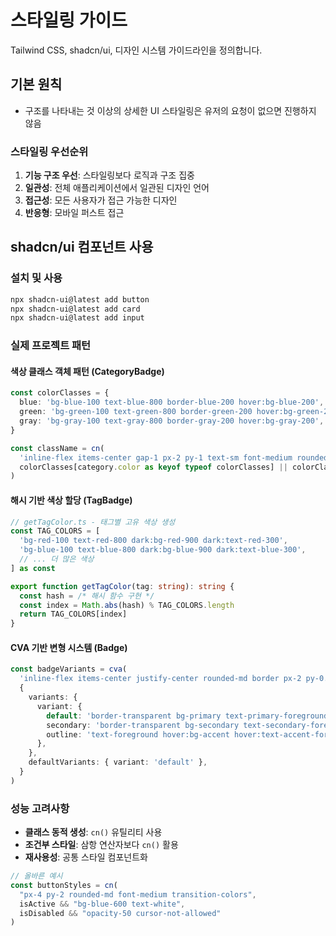 # 스타일링 가이드

Tailwind CSS, shadcn/ui, 디자인 시스템 가이드라인을 정의합니다.

## 기본 원칙

- 구조를 나타내는 것 이상의 상세한 UI 스타일링은 유저의 요청이 없으면 진행하지 않음

### 스타일링 우선순위
1. **기능 구조 우선**: 스타일링보다 로직과 구조 집중
2. **일관성**: 전체 애플리케이션에서 일관된 디자인 언어
3. **접근성**: 모든 사용자가 접근 가능한 디자인
4. **반응형**: 모바일 퍼스트 접근

## shadcn/ui 컴포넌트 사용

### 설치 및 사용
```bash
npx shadcn-ui@latest add button
npx shadcn-ui@latest add card
npx shadcn-ui@latest add input
```

### 실제 프로젝트 패턴

#### 색상 클래스 객체 패턴 (CategoryBadge)
```typescript
const colorClasses = {
  blue: 'bg-blue-100 text-blue-800 border-blue-200 hover:bg-blue-200',
  green: 'bg-green-100 text-green-800 border-green-200 hover:bg-green-200',
  gray: 'bg-gray-100 text-gray-800 border-gray-200 hover:bg-gray-200',
}

const className = cn(
  'inline-flex items-center gap-1 px-2 py-1 text-sm font-medium rounded-md border transition-colors',
  colorClasses[category.color as keyof typeof colorClasses] || colorClasses.gray
)
```

#### 해시 기반 색상 할당 (TagBadge)
```typescript
// getTagColor.ts - 태그별 고유 색상 생성
const TAG_COLORS = [
  'bg-red-100 text-red-800 dark:bg-red-900 dark:text-red-300',
  'bg-blue-100 text-blue-800 dark:bg-blue-900 dark:text-blue-300',
  // ... 더 많은 색상
] as const

export function getTagColor(tag: string): string {
  const hash = /* 해시 함수 구현 */
  const index = Math.abs(hash) % TAG_COLORS.length
  return TAG_COLORS[index]
}
```

#### CVA 기반 변형 시스템 (Badge)
```typescript
const badgeVariants = cva(
  'inline-flex items-center justify-center rounded-md border px-2 py-0.5 text-xs font-medium',
  {
    variants: {
      variant: {
        default: 'border-transparent bg-primary text-primary-foreground',
        secondary: 'border-transparent bg-secondary text-secondary-foreground',
        outline: 'text-foreground hover:bg-accent hover:text-accent-foreground',
      },
    },
    defaultVariants: { variant: 'default' },
  }
)
```

### 성능 고려사항
- **클래스 동적 생성**: `cn()` 유틸리티 사용
- **조건부 스타일**: 삼항 연산자보다 `cn()` 활용
- **재사용성**: 공통 스타일 컴포넌트화

```typescript
// 올바른 예시
const buttonStyles = cn(
  "px-4 py-2 rounded-md font-medium transition-colors",
  isActive && "bg-blue-600 text-white",
  isDisabled && "opacity-50 cursor-not-allowed"
)
```